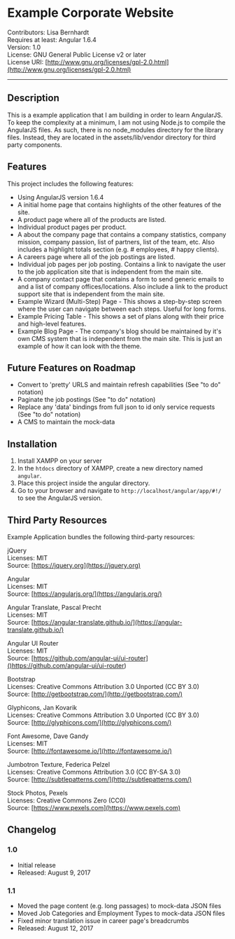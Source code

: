 # Example Corporate Website

Contributors: Lisa Bernhardt  
Requires at least: Angular 1.6.4  
Version: 1.0  
License: GNU General Public License v2 or later  
License URI: [http://www.gnu.org/licenses/gpl-2.0.html](http://www.gnu.org/licenses/gpl-2.0.html)

---

## Description

This is a example application that I am building in order to learn AngularJS. To keep the complexity at a minimum, I am not using Node.js to compile the AngularJS files. As such, there is no node_modules directory for the library files. Instead, they are located in the assets/lib/vendor directory for third party components.

## Features

This project includes the following features:

* Using AngularJS version 1.6.4
* A initial home page that contains highlights of the other features of the site.
* A product page where all of the products are listed.
* Individual product pages per product.
* A about the company page that contains a company statistics, company mission, company passion, list of partners, list of the team, etc. Also includes a highlight totals section (e.g. # employees, # happy clients).
* A careers page where all of the job postings are listed.
* Individual job pages per job posting. Contains a link to navigate the user to the job application site that is independent from the main site.
* A company contact page that contains a form to send generic emails to and a list of company offices/locations. Also include a link to the product support site that is independent from the main site.
* Example Wizard (Multi-Step) Page - This shows a step-by-step screen where the user can navigate between each steps. Useful for long forms.
* Example Pricing Table - This shows a set of plans along with their price and high-level features.
* Example Blog Page - The company's blog should be maintained by it's own CMS system that is independent from the main site. This is just an example of how it can look with the theme.

## Future Features on Roadmap

* Convert to 'pretty' URLS and maintain refresh capabilities (See "to do" notation)
* Paginate the job postings (See "to do" notation)
* Replace any 'data' bindings from full json to id only service requests (See "to do" notation)
* A CMS to maintain the mock-data

## Installation

1. Install XAMPP on your server
2. In the `htdocs` directory of XAMPP, create a new directory named `angular`.
3. Place this project inside the angular directory.
4. Go to your browser and navigate to `http://localhost/angular/app/#!/` to see the AngularJS version.

## Third Party Resources

Example Application bundles the following third-party resources:

jQuery  
Licenses: MIT  
Source: [https://jquery.org](https://jquery.org)

Angular  
Licenses: MIT  
Source: [https://angularjs.org/](https://angularjs.org/)

Angular Translate, Pascal Precht  
Licenses: MIT  
Source: [https://angular-translate.github.io/](https://angular-translate.github.io/)

Angular UI Router  
Licenses: MIT  
Source: [https://github.com/angular-ui/ui-router]()https://github.com/angular-ui/ui-router)

Bootstrap  
Licenses: Creative Commons Attribution 3.0 Unported (CC BY 3.0)  
Source: [http://getbootstrap.com/](http://getbootstrap.com/)

Glyphicons, Jan Kovarik  
Licenses: Creative Commons Attribution 3.0 Unported (CC BY 3.0)  
Source: [http://glyphicons.com/](http://glyphicons.com/)

Font Awesome, Dave Gandy  
Licenses: MIT  
Source: [http://fontawesome.io/](http://fontawesome.io/)

Jumbotron Texture, Federica Pelzel  
Licenses: Creative Commons Attribution 3.0 (CC BY-SA 3.0)  
Source: [http://subtlepatterns.com/](http://subtlepatterns.com/)

Stock Photos, Pexels  
Licenses: Creative Commons Zero (CC0)  
Source: [https://www.pexels.com](https://www.pexels.com)

## Changelog

### 1.0

* Initial release
* Released: August 9, 2017

### 1.1

* Moved the page content (e.g. long passages) to mock-data JSON files
* Moved Job Categories and Employment Types to mock-data JSON files
* Fixed minor translation issue in career page's breadcrumbs
* Released: August 12, 2017



